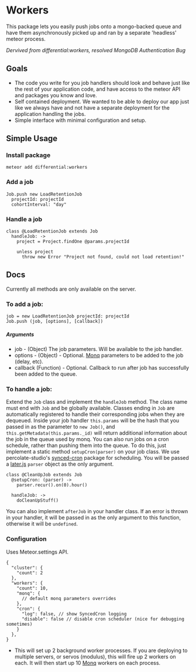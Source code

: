 Workers
==============================================================================
This package lets you easily push jobs onto a mongo-backed queue and have them asynchronously picked up and ran by a separate 'headless' meteor process.

*Dervived from differential:workers, resolved MongoDB Authentication Bug*

## Goals
- The code you write for you job handlers should look and behave just like the rest of your application code, and have access to the meteor API and packages you know and love.
- Self contained deployment.  We wanted to be able to deploy our app just like we always have and not have a separate deployment for the application handling the jobs.
- Simple interface with minimal configuration and setup.

## Simple Usage
### Install package
```
meteor add differential:workers
```

### Add a job
````
Job.push new LoadRetentionJob
  projectId: projectId
  cohortInterval: "day"
````

### Handle a job
````
class @LoadRetentionJob extends Job
  handleJob: ->
    project = Project.findOne @params.projectId

    unless project
      throw new Error "Project not found, could not load retention!"
````

## Docs
Currently all methods are only available on the server.

### To add a job:
````
job = new LoadRetentionJob projectId: projectId
Job.push (job, [options], [callback])
````
##### Arguments
- job - (Object) The job parameters.  Will be available to the job handler.
- options - (Object) - Optional. [Monq](https://www.npmjs.org/package/monq) parameters to be added to the job (delay, etc).
- callback (Function) - Optional. Callback to run after job has successfully been added to the queue.

### To handle a job:
Extend the `Job` class and implement the `handleJob` method.  The class name must end with `Job` and be globally available.  Classes ending in `Job` are automatically registered to handle their corresponding jobs when they are dequeued.  Inside your job handler `this.params` will be the hash that you passed in as the parameter to `new Job()`, and `this.getMetadata(this.params._id)` will return additional information about the job in the queue used by monq.  You can also run jobs on a cron schedule, rather than pushing them into the queue.  To do this, just implement a static method `setupCron(parser)` on your job class.  We use percolate-studio's [synced-cron](https://atmospherejs.com/percolatestudio/synced-cron) package for scheduling.  You will be passed a [later.js](http://bunkat.github.io/later) `parser` object as the only argument.
````
class @CleanUpJob extends Job
  @setupCron: (parser) ->
    parser.recur().on(0).hour()

  handleJob: ->
    doCleanUpStuff()
````
You can also implement `afterJob` in your handler class.  If an error is thrown in your handler, it will be passed in as the only argument to this function, otherwise it will be `undefined`.


### Configuration
Uses Meteor.settings API.
````
{
  "cluster": {
    "count": 2
  },
  "workers": {
    "count": 10,
    "monq": {
      // default monq parameters overrides
    },
    "cron": {
      "log": false, // show SyncedCron logging
      "disable": false // disable cron scheduler (nice for debugging sometimes)
    }
  },
}
````
- This will set up 2 background worker processes.  If you are deploying to multiple servers, or servos (modulus), this will fire up 2 workers on each.  It will then start up 10 [Monq](https://www.npmjs.org/package/monq) workers on each process.
